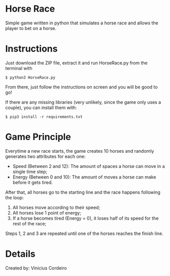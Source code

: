 # Horse Race
Simple game written in python that simulates a horse race and allows the player to bet on a horse.

# Instructions
Just download the ZIP file, extract it and run HorseRace.py from the terminal with
```
$ python3 HorseRace.py
```
From there, just follow the instructions on screen and you will be good to go!

If there are any missing libraries (very unlikely, since the game only uses a couple), you can install them with:

```
$ pip3 install -r requirements.txt
```

# Game Principle
Everytime a new race starts, the game creates 10 horses and randomly generates two attributes for each one:

- Speed (Between 2 and 12): The amount of spaces a horse can move in a single time step;
- Energy (Between 0 and 10): The amount of moves a horse can make before it gets tired.

After that, all horses go to the starting line and the race happens following the loop:

1. All horses move according to their speed;
2. All horses lose 1 point of energy;
3. If a horse becomes tired (Energy = 0), it loses half of its speed for the rest of the race;

Steps 1, 2 and 3 are repeated until one of the horses reaches the finish line.

# Details
Created by: Vinicius Cordeiro

